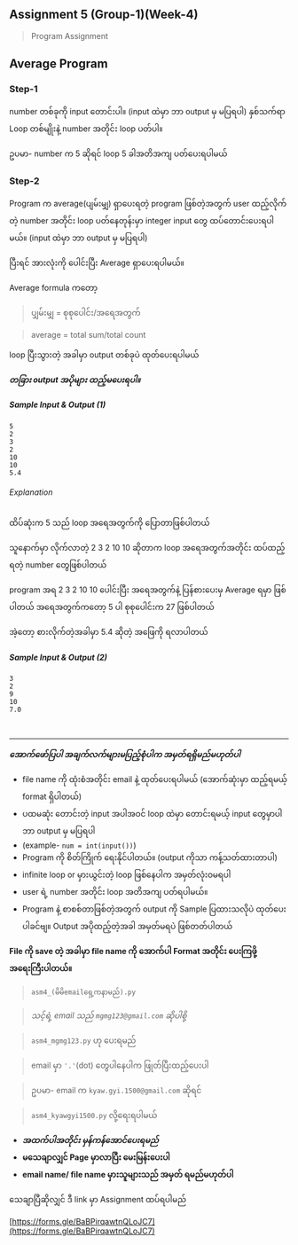 ## Assignment 5 (Group-1)(Week-4)

> Program Assignment

## Average Program

### Step-1

number တစ်ခုကို input တောင်းပါ။ (input ထဲမှာ ဘာ output မှ မပြရပါ)
နှစ်သက်ရာ Loop တစ်မျိုးနဲ့ number အတိုင်း loop ပတ်ပါ။

ဥပမာ- number က 5 ဆိုရင် loop 5 ခါအတိအကျ ပတ်ပေးရပါမယ်

### Step-2

Program က average(ပျမ်းမျှ) ရှာပေးရတဲ့ program ဖြစ်တဲ့အတွက် user ထည့်လိုက်တဲ့ number အတိုင်း loop ပတ်နေတုန်းမှာ integer input တွေ ထပ်တောင်းပေးရပါမယ်။ (input ထဲမှာ ဘာ output မှ မပြရပါ)

ပြီးရင် အားလုံးကို ပေါင်းပြီး Average ရှာပေးရပါမယ်။

Average formula ကတော့

> ပျှမ်းမျှ = စုစုပေါင်း/အရေအတွက်

> average = total sum/total count

loop ပြီးသွားတဲ့ အခါမှာ output တစ်ခုပဲ ထုတ်ပေးရပါမယ်

***တခြား output အပိုများ ထည့်မပေးရပါ။***

##### Sample Input & Output (1)
```
5
2
3
2
10
10
5.4
```

###### Explanation
ထိပ်ဆုံးက 5 သည် loop အရေအတွက်ကို ပြောတာဖြစ်ပါတယ်

သူနောက်မှာ လိုက်လာတဲ့ 2 3 2 10 10 ဆိုတာက loop အရေအတွက်အတိုင်း ထပ်ထည့်ရတဲ့ number တွေဖြစ်ပါတယ်

program အရ 2 3 2 10 10 ပေါင်းပြီး အရေအတွက်နဲ့ ပြန်စားပေးမှ Average ရမှာ ဖြစ်ပါတယ် အရေအတွက်ကတော့ 5 ပါ စုစုပေါင်းက 27 ဖြစ်ပါတယ်

အဲ့တော့ စားလိုက်တဲ့အခါမှာ 5.4 ဆိုတဲ့ အဖြေကို ရလာပါတယ်

##### Sample Input & Output (2)
```
3
2
9
10
7.0
```
<br>
<hr>

***အောက်ဖော်ပြပါ အချက်လက်များမပြည့်စုံပါက အမှတ်ရရှိမည်မဟုတ်ပါ***

* file name ကို ထုံးစံအတိုင်း email နဲ့ ထုတ်ပေးရပါမယ် (အောက်ဆုံးမှာ ထည့်ရမယ့် format ရှိပါတယ်)
* ပထမဆုံး တောင်းတဲ့ input အပါအဝင် loop ထဲမှာ တောင်းရမယ့် input တွေမှာပါ ဘာ output မှ မပြရပါ
* (example- ```num = int(input())```)
* Program ကို စိတ်ကြိုက် ရေးနိုင်ပါတယ်။ (output ကိုသာ ကန့်သတ်ထားတာပါ)
* infinite loop or မှားယွင်းတဲ့ loop ဖြစ်နေပါက အမှတ်လုံးဝမရပါ
* user ရဲ့ number အတိုင်း loop အတိအကျ ပတ်ရပါမယ်။
* Program နဲ့ စာစစ်တာဖြစ်တဲ့အတွက် output ကို Sample ပြထားသလိုပဲ ထုတ်ပေးပါခင်ဗျ။ Output အပိုထည့်တဲ့အခါ အမှတ်မရပဲ ဖြစ်တတ်ပါတယ်

**File ကို save တဲ့ အခါမှာ file name ကို အောက်ပါ Format အတိုင်း ပေးကြဖို့ အရေးကြီးပါတယ်။**

> ```asm4_(မိမိemailရှေ့ကနာမည်).py```

> *သင့်ရဲ့ email သည် ```mgmg123@gmail.com``` ဆိုပါစို့*

> ```asm4_mgmg123.py``` ဟု ပေးရမည်

> email မှာ ```'.'```(dot) တွေပါနေပါက ဖြုတ်ပြီးထည့်ပေးပါ

> ဥပမာ- email က ```kyaw.gyi.1500@gmail.com``` ဆိုရင်

> ```asm4_kyawgyi1500.py``` လို့ရေးရပါမယ်


* ***အထက်ပါအတိုင်း မှန်ကန်အောင်ပေးရမည်***
* **မသေချာလျှင် Page မှာလာပြီး မေးမြန်းပေးပါ**
* **email name/ file name မှားသူများသည် အမှတ် ရမည်မဟုတ်ပါ**

သေချာပြီဆိုလျှင် ဒီ link မှာ Assignment ထပ်ရပါမည်

[https://forms.gle/BaBPirqawtnQLoJC7](https://forms.gle/BaBPirqawtnQLoJC7)